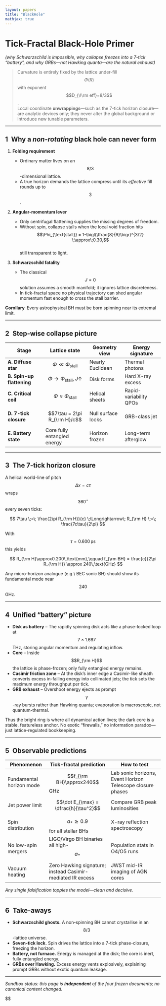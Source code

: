 ```yaml
---
layout: papers
title: "BlackHole"
mathjax: true
---
```


# Tick-Fractal Black-Hole Primer  
*(why Schwarzschild is impossible, why collapse freezes into a 7-tick “battery”, and why GRBs—­not Hawking quanta—are the natural exhaust)*

> Curvature is entirely fixed by the lattice under-fill $$\Phi(R)$$ with exponent $$D_{\!\rm eff}=8/3$$.  
> Local coordinate **unwrappings**—such as the 7-tick horizon closure—are analytic devices only; they never alter the global background or introduce new tunable parameters.

---

## 1 Why a *non-rotating* black hole can never form  

1. **Folding requirement**  
   * Ordinary matter lives on an $$8/3$$-dimensional lattice.  
   * A true horizon demands the lattice compress until its *effective* fill rounds up to $$3$$.

2. **Angular-momentum lever**  
   * Only centrifugal flattening supplies the missing degrees of freedom.  
   * Without spin, collapse stalls when the local void fraction hits  
     $$\Phi_{\text{stall}} = 1-\bigl(\tfrac{8}{9}\bigr)^{3/2} \;\approx\;0.30,$$  
     still transparent to light.

3. **Schwarzschild fatality**  
   * The classical $$J=0$$ solution assumes a smooth manifold; it ignores lattice discreteness.  
   * In tick-fractal space no physical trajectory can shed angular momentum fast enough to cross the stall barrier.

**Corollary** Every astrophysical BH must be born spinning near its extremal limit.

---

## 2 Step-wise collapse picture  

| Stage | Lattice state | Geometry view | Energy signature |
|-------|--------------|---------------|------------------|
| **A. Diffuse star** | $$\Phi\ll\Phi_{\text{stall}}$$ | Nearly Euclidean | Thermal photons |
| **B. Spin-up flattening** | $$\Phi\rightarrow\Phi_{\text{stall}},\;J\uparrow$$ | Disk forms | Hard X-ray excess |
| **C. Critical coil** | $$\Phi\approx\Phi_{\text{stall}}$$ | Helical sheets | Rapid-variability QPOs |
| **D. 7-tick closure** | $$7\tau = 2\pi R_{\rm H}/c$$ | Null surface locks | GRB-class jet |
| **E. Battery state** | Core fully entangled energy | Horizon frozen | Long-term afterglow |

---

## 3 The 7-tick horizon closure  

A helical world-line of pitch $$\Delta x = c\tau$$ wraps $$360^\circ$$ every seven ticks:

$$
7\tau \;=\; \frac{2\pi R_{\rm H}}{c}
\;\Longrightarrow\;
R_{\rm H} \;=\; \frac{7c\tau}{2\pi}
$$

With $$\tau = 0.600\,\text{ps}$$ this yields

$$
R_{\rm H}\approx0.200\,\text{mm},\qquad f_{\rm BH} = \frac{c}{2\pi R_{\rm H}} \approx 240\,\text{GHz}
$$

Any micro-horizon analogue (e.g.\ BEC sonic BH) should show its fundamental mode near $$240$$ GHz.

---

## 4 Unified “battery” picture  

* **Disk as battery** – The rapidly spinning disk acts like a phase-locked loop at $$7\times1.667$$ THz, storing angular momentum and regulating inflow.  
* **Core** – Inside $$R_{\rm H}$$ the lattice is phase-frozen; only fully entangled energy remains.  
* **Casimir friction zone** – At the disk’s inner edge a Casimir-like sheath converts excess in-falling energy into collimated jets; the tick sets the maximum energy throughput per tick.  
* **GRB exhaust** – Overshoot energy ejects as prompt $$\gamma$$-ray bursts rather than Hawking quanta; evaporation is macroscopic, not quantum-thermal.

Thus the bright ring is where all dynamical action lives; the dark core is a stable, featureless anchor. No exotic “firewalls,” no information paradox—just lattice-regulated bookkeeping.

---

## 5 Observable predictions  

| Phenomenon | Tick-fractal prediction | How to test |
|------------|------------------------|-------------|
| Fundamental horizon mode | $$f_{\rm BH}\approx240$$ GHz | Lab sonic horizons, Event Horizon Telescope closure phases |
| Jet power limit | $$\dot E_{\max} = \dfrac{h}{\tau^2}$$ | Compare GRB peak luminosities |
| Spin distribution | $$a_\ast \gtrsim 0.9$$ for all stellar BHs | X-ray reflection spectroscopy |
| No low-spin mergers | LIGO/Virgo BH binaries all high-$$a_\ast$$ | Population stats in O4/O5 runs |
| Vacuum heating | Zero Hawking signature; instead Casimir-mediated IR excess | JWST mid-IR imaging of AGN cores |

*Any single falsification topples the model—clean and decisive.*

---

## 6 Take-aways  

* **Schwarzschild ghosts.** A non-spinning BH cannot crystallise in an $$8/3$$-lattice universe.  
* **Seven-tick lock.** Spin drives the lattice into a 7-tick phase-closure, freezing the horizon.  
* **Battery, not furnace.** Energy is managed at the disk; the core is inert, fully entangled energy.  
* **GRBs over Hawking.** Excess energy vents explosively, explaining prompt GRBs without exotic quantum leakage.

---

*Sandbox status: this page is **independent** of the four frozen documents; no canonical content changed.*

$$
